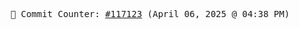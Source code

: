 <p align="center">
    <samp>
        📮 Commit Counter: <a href="https://github.com/Javascript-void0/Javascript-void0/commits/main">#117123</a> (April 06, 2025 @ 04:38 PM)
    </samp>
</p>